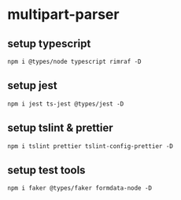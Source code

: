 # multipart-parser

## setup typescript
`npm i @types/node typescript rimraf -D`

## setup jest
`npm i jest ts-jest @types/jest -D`

## setup tslint & prettier
`npm i tslint prettier tslint-config-prettier -D`

## setup test tools
`npm i faker @types/faker formdata-node -D`